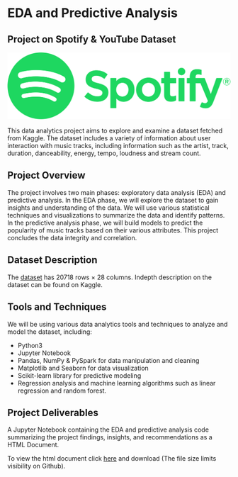 # EDA and Predictive Analysis 
## Project on Spotify & YouTube Dataset

<p align="center">
  <img src="graphic.png">
</p>

This data analytics project aims to explore and examine a dataset fetched from Kaggle. The dataset includes a variety of information about user interaction with music tracks, including information such as the artist, track, duration, danceability, energy, tempo, loudness and stream count.

## Project Overview

The project involves two main phases: exploratory data analysis (EDA) and predictive analysis. In the EDA phase, we will explore the dataset to gain insights and understanding of the data. We will use various statistical techniques and visualizations to summarize the data and identify patterns. In the predictive analysis phase, we will build models to predict the popularity of music tracks based on their various attributes. This project concludes the data integrity and correlation.

## Dataset Description

The [dataset](https://www.kaggle.com/datasets/salvatorerastelli/spotify-and-youtube) has 20718 rows × 28 columns. Indepth description on the dataset can be found on Kaggle.

## Tools and Techniques

We will be using various data analytics tools and techniques to analyze and model the dataset, including:

* Python3
* Jupyter Notebook
* Pandas, NumPy & PySpark for data manipulation and cleaning
* Matplotlib and Seaborn for data visualization
* Scikit-learn library for predictive modeling
* Regression analysis and machine learning algorithms such as linear regression and random forest.

## Project Deliverables

A Jupyter Notebook containing the EDA and predictive analysis code summarizing the project findings, insights, and recommendations as a HTML Document. 

To view the html document click [here](https://htmlpreview.github.io/?https://github.com/Suryanshjamwal/Spotify-YT/blob/main/Analysis.html) and download (The file size limits visibility on Github).





